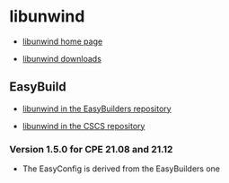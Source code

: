 # libunwind

  * [libunwind home page](https://www.nongnu.org/libunwind/)

  * [libunwind downloads](http://download.savannah.nongnu.org/releases/libunwind//)


## EasyBuild

  * [libunwind in the EasyBuilders repository](https://github.com/easybuilders/easybuild-easyconfigs/tree/main/easybuild/easyconfigs/l/libunwind)

  * [libunwind in the CSCS repository](https://github.com/eth-cscs/production/tree/master/easybuild/easyconfigs/l/libunwind)


### Version 1.5.0 for CPE 21.08 and 21.12

  * The EasyConfig is derived from the EasyBuilders one
